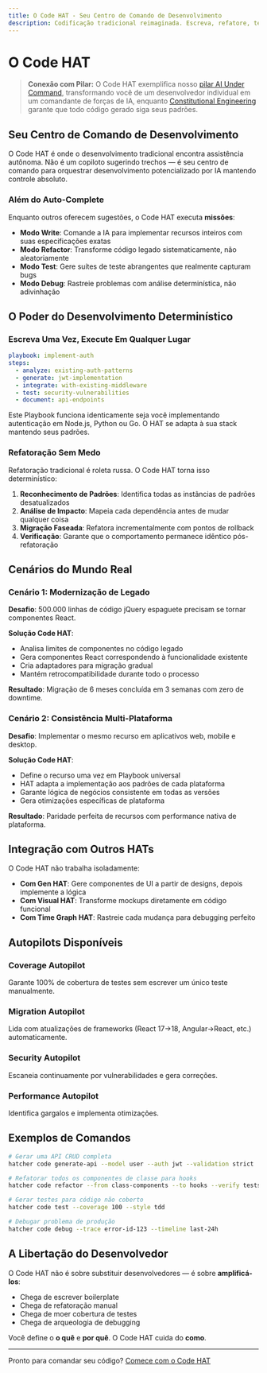 ```yaml
---
title: O Code HAT - Seu Centro de Comando de Desenvolvimento
description: Codificação tradicional reimaginada. Escreva, refatore, teste e implante com assistência de IA determinística mantendo controle completo.
---
```


# <DocIcon type="code" inline /> O Code HAT

> **Conexão com Pilar:** O Code HAT exemplifica nosso [pilar AI Under Command](/pt/pillars-ai-under-command), transformando você de um desenvolvedor individual em um comandante de forças de IA, enquanto [Constitutional Engineering](/pt/constitutional-engineering) garante que todo código gerado siga seus padrões.

## Seu Centro de Comando de Desenvolvimento

O Code HAT é onde o desenvolvimento tradicional encontra assistência autônoma. Não é um copiloto sugerindo trechos — é seu centro de comando para orquestrar desenvolvimento potencializado por IA mantendo controle absoluto.

### Além do Auto-Complete

Enquanto outros oferecem sugestões, o Code HAT executa **missões**:

- **Modo Write**: Comande a IA para implementar recursos inteiros com suas especificações exatas
- **Modo Refactor**: Transforme código legado sistematicamente, não aleatoriamente
- **Modo Test**: Gere suítes de teste abrangentes que realmente capturam bugs
- **Modo Debug**: Rastreie problemas com análise determinística, não adivinhação

## O Poder do Desenvolvimento Determinístico

### Escreva Uma Vez, Execute Em Qualquer Lugar

```yaml
playbook: implement-auth
steps:
  - analyze: existing-auth-patterns
  - generate: jwt-implementation
  - integrate: with-existing-middleware
  - test: security-vulnerabilities
  - document: api-endpoints
```

Este Playbook funciona identicamente seja você implementando autenticação em Node.js, Python ou Go. O HAT se adapta à sua stack mantendo seus padrões.

### Refatoração Sem Medo

Refatoração tradicional é roleta russa. O Code HAT torna isso determinístico:

1. **Reconhecimento de Padrões**: Identifica todas as instâncias de padrões desatualizados
2. **Análise de Impacto**: Mapeia cada dependência antes de mudar qualquer coisa
3. **Migração Faseada**: Refatora incrementalmente com pontos de rollback
4. **Verificação**: Garante que o comportamento permanece idêntico pós-refatoração

## Cenários do Mundo Real

### Cenário 1: Modernização de Legado

**Desafio**: 500.000 linhas de código jQuery espaguete precisam se tornar componentes React.

**Solução Code HAT**:

- Analisa limites de componentes no código legado
- Gera componentes React correspondendo à funcionalidade existente
- Cria adaptadores para migração gradual
- Mantém retrocompatibilidade durante todo o processo

**Resultado**: Migração de 6 meses concluída em 3 semanas com zero de downtime.

### Cenário 2: Consistência Multi-Plataforma

**Desafio**: Implementar o mesmo recurso em aplicativos web, mobile e desktop.

**Solução Code HAT**:

- Define o recurso uma vez em Playbook universal
- HAT adapta a implementação aos padrões de cada plataforma
- Garante lógica de negócios consistente em todas as versões
- Gera otimizações específicas de plataforma

**Resultado**: Paridade perfeita de recursos com performance nativa de plataforma.

## Integração com Outros HATs

O Code HAT não trabalha isoladamente:

- **Com Gen HAT**: Gere componentes de UI a partir de designs, depois implemente a lógica
- **Com Visual HAT**: Transforme mockups diretamente em código funcional
- **Com Time Graph HAT**: Rastreie cada mudança para debugging perfeito

## Autopilots Disponíveis

### Coverage Autopilot

Garante 100% de cobertura de testes sem escrever um único teste manualmente.

### Migration Autopilot

Lida com atualizações de frameworks (React 17→18, Angular→React, etc.) automaticamente.

### Security Autopilot

Escaneia continuamente por vulnerabilidades e gera correções.

### Performance Autopilot

Identifica gargalos e implementa otimizações.

## Exemplos de Comandos

```bash
# Gerar uma API CRUD completa
hatcher code generate-api --model user --auth jwt --validation strict

# Refatorar todos os componentes de classe para hooks
hatcher code refactor --from class-components --to hooks --verify tests

# Gerar testes para código não coberto
hatcher code test --coverage 100 --style tdd

# Debugar problema de produção
hatcher code debug --trace error-id-123 --timeline last-24h
```

## A Libertação do Desenvolvedor

O Code HAT não é sobre substituir desenvolvedores — é sobre **amplificá-los**:

- Chega de escrever boilerplate
- Chega de refatoração manual
- Chega de moer cobertura de testes
- Chega de arqueologia de debugging

Você define o **o quê** e **por quê**. O Code HAT cuida do **como**.

---

Pronto para comandar seu código? [Comece com o Code HAT](/pt/getting-started#code-hat)

<PageCTA
  title="Domine o Code HAT"
  subtitle="Transforme como você escreve, testa e refatora código com amplificação de IA"
  buttonText="Comece a Codificar Mais Inteligente"
  buttonLink="/pt/getting-started"
  buttonStyle="secondary"
  footer="Comande seu código. Amplifique sua expertise."
/>
